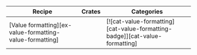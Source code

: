 | Recipe | Crates | Categories |
|--------|--------|------------|
| [Value formatting][ex-value-formatting-value-formatting] |  | [![cat-value-formatting][cat-value-formatting-badge]][cat-value-formatting] |
